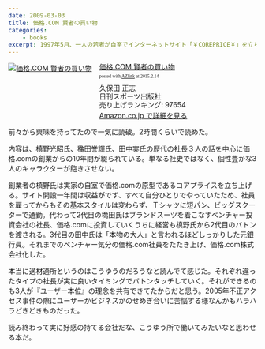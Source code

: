 ```yaml
---
date: 2009-03-03
title: 価格.COM 賢者の買い物
categories: 
    - books
excerpt: 1997年5月、一人の若者が自室でインターネットサイト「￥COREPRICE￥」を立ち上げた。パソコンの販売価格を調べ、掲載するホームページだった。個人が運営するサイトは、やがて有限会社になり、株式会社となり、東証1部に上場する一流企業に成長していく。
---
```


<div class="azlink-box"><div class="azlink-image" style="float:left"><a href="http://www.amazon.co.jp/exec/obidos/ASIN/4817202459/warikiru-22/ref=nosim/" name="azlinklink" target="_blank"><img src="http://ecx.images-amazon.com/images/I/41RoTH9Nm%2BL._SL160_.jpg" alt="価格.COM 賢者の買い物" style="border:none" /></a></div><div class="azlink-info" style="float:left;margin-left:15px;line-height:120%"><div class="azlink-name" style="margin-bottom:10px;line-height:120%"><a href="http://www.amazon.co.jp/exec/obidos/ASIN/4817202459/warikiru-22/ref=nosim/" name="azlinklink" target="_blank">価格.COM 賢者の買い物</a><div class="azlink-powered-date" style="font-size:7pt;margin-top:5px;font-family:verdana;line-height:120%">posted with <a href="http://sakuratan.biz/azlink/dp/%E4%BE%A1%E6%A0%BC.COM%20%E8%B3%A2%E8%80%85%E3%81%AE%E8%B2%B7%E3%81%84%E7%89%A9/4817202459/warikiru-22" target="_blank">AZlink</a>  at 2015.2.14</div></div><div class="azlink-detail">久保田 正志<br />日刊スポーツ出版社<br />売り上げランキング: 97654<br /></div><div class="azlink-link" style="margin-top:5px"><a href="http://www.amazon.co.jp/exec/obidos/ASIN/4817202459/warikiru-22/ref=nosim/" target="_blank">Amazon.co.jp で詳細を見る</a></div></div><div class="azlink-footer" style="clear:left"></div></div>

前々から興味を持ってたので一気に読破。2時間くらいで読めた。

内容は、槙野光昭氏、穐田誉輝氏、田中実氏の歴代の社長３人の話を中心に価格.comの創業からの10年間が綴られている。単なる社史ではなく、個性豊かな3人のキャラクターが飽きさせない。

創業者の槙野氏は実家の自室で価格.comの原型であるコアプライスを立ち上げる。サイト開設一年間は収益がでず、すべて自分ひとりでやっていたため、社員を雇ってからもその基本スタイルは変わらず、Ｔシャツに短パン、ビッグスクーターで通勤。代わって2代目の穐田氏はブランドスーツを着こなすベンチャー投資会社の社長、価格.comに投資していくうちに経営も槙野氏から2代目のバトンを渡される。3代目の田中氏は「本物の大人」と言われるほどしっかりした元銀行員。それまでのベンチャー気分の価格.com社員をたたき上げ、価格.com株式会社化した。

本当に適材適所というのはこうゆうのだろうなと読んでて感じた。それぞれ違ったタイプの社長が実に良いタイミングでバトンタッチしていく。それができるのも3人が『ユーザー本位』の理念を共有できてたからだと思う。2005年不正アクセス事件の際にユーザーかビジネスかのせめぎ合いに苦悩する様なんかもハラハラどきどきものだった。

読み終わって実に好感の持てる会社だな、こうゆう所で働いてみたいなと思わせる本だ。